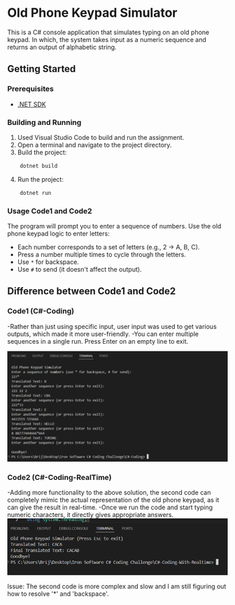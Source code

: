 # Old Phone Keypad Simulator

This is a C# console application that simulates typing on an old phone keypad. In which, the system takes input as a numeric sequence and returns an output of alphabetic string.

## Getting Started

### Prerequisites

- [.NET SDK](https://dotnet.microsoft.com/download)

### Building and Running

1. Used Visual Studio Code to build and run the assignment.
2. Open a terminal and navigate to the project directory.
3. Build the project:

```sh
    dotnet build
```

4. Run the project:

```sh
    dotnet run
```

### Usage Code1 and Code2

The program will prompt you to enter a sequence of numbers. Use the old phone keypad logic to enter letters:

- Each number corresponds to a set of letters (e.g., 2 -> A, B, C).
- Press a number multiple times to cycle through the letters.
- Use `*` for backspace.
- Use `#` to send (it doesn't affect the output).

## Difference between Code1 and Code2

### Code1 (C#-Coding)

-Rather than just using specific input, user input was used to get various outputs, which made it more user-friendly.
-You can enter multiple sequences in a single run. Press Enter on an empty line to exit.

![First Output](output1.png)

### Code2 (C#-Coding-RealTime)

-Adding more functionality to the above solution, the second code can completely mimic the actual representation of the old phone keypad, as it can give the result in real-time.
-Once we run the code and start typing numeric characters, it directly gives appropriate answers.
![Second Output](output2.png)

Issue: The second code is more complex and slow and I am still figuring out how to resolve '\*' and 'backspace'.
